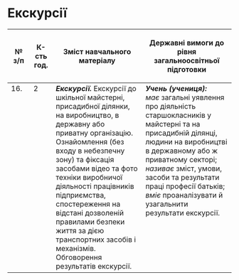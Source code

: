  # Екскурсії

<table>
<thead>
  <tr>
    <th width="10%" align="center"><p>№ з/п</p></td>
    <th width="10%" align="center"><p>К-сть год.</p></td>
    <th width="40%" align="center"><p>Зміст навчального матеріалу</p></td>
    <th width="60%" align="center"><p>Державні вимоги до рівня загальноосвітньої підготовки</p></td>
  </tr>
</thead>
<tbody>
  <tr>
    <td width="10%" style="vertical-align:top !important;">
16.</td>
    <td width="10%" style="vertical-align:top !important;">
2</td>
    <td width="40%" style="vertical-align:top !important;">
<b><i>Екскурсії.</i></b>  Екскурсії до шкільної майстерні, присадибної ділянки, на виробництво, в державну або приватну організацію. Ознайомлення (без входу в небезпечну зону) та фіксація засобами відео та фото техніки виробничої діяльності працівників підприємства, спостереження на відстані дозволеній правилами безпеки життя за дією транспортних засобів і механізмів. Обговорення результатів екскурсії. <br></td>
    <td width="60%" style="vertical-align:top !important;">
<i><b>Учень (учениця):</b></i><br>
<i>має</i> загальні уявлення про діяльність старшокласників у майстерні та на присадибній ділянці, людини на виробництві в державному або ж приватному секторі; <br>
<i>називає</i> зміст, умови, засоби та результати праці професії батьків;<br>
<i>вміє</i> проаналізувати й узагальнити результати екскурсії.<br>
</td>
  </tr>
</tbody>
</table>